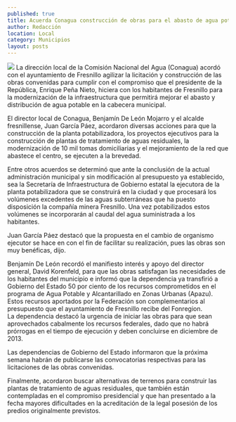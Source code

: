 ```yaml
---
published: true
title: Acuerda Conagua construcción de obras para el abasto de agua potable en Fresnillo
author: Redacción
location: Local
category: Municipios
layout: posts
---
```


![](http://i.imgur.com/80TMCy0m.jpg)
La dirección local de la Comisión Nacional del Agua (Conagua) acordó con el ayuntamiento de Fresnillo agilizar la licitación y construcción de las obras convenidas para cumplir con el compromiso que el presidente de la República, Enrique Peña Nieto, hiciera con los habitantes de Fresnillo para la modernización de la infraestructura que permitirá mejorar el abasto y distribución de agua potable en la cabecera municipal.

El director local de Conagua, Benjamín De León Mojarro y el alcalde fresnillense, Juan García Páez, acordaron diversas acciones para que la construcción de la planta potabilizadora, los proyectos ejecutivos para la construcción de plantas de tratamiento de aguas residuales, la modernización de 10 mil tomas domiciliarias y el mejoramiento de la red que abastece el centro, se ejecuten a la brevedad. 

Entre otros acuerdos se determinó que ante la conclusión de la actual administración municipal y sin modificación al presupuesto ya establecido, sea la Secretaría de Infraestructura de Gobierno estatal la ejecutora de la planta potabilizadora que se construirá en la ciudad y que procesará los volúmenes excedentes de las aguas subterráneas que ha puesto disposición la compañía minera Fresnillo. Una vez potabilizados estos volúmenes se incorporarán al caudal del agua suministrada a los habitantes.

Juan García Páez destacó que la propuesta en el cambio de organismo ejecutor se hace en con el fin de facilitar su realización, pues las obras son muy benéficas, dijo.

Benjamín De León recordó el manifiesto interés y apoyo del director general, David Korenfeld, para que las obras satisfagan las necesidades de los habitantes del municipio e informó que la dependencia ya transfirió a Gobierno del Estado 50 por ciento de los recursos comprometidos en el programa de Agua Potable y Alcantarillado en Zonas Urbanas (Apazu). Estos recursos aportados por la Federación son complementarios al presupuesto que el ayuntamiento de Fresnillo recibe del Fonregion.  
La dependencia destacó la urgencia de iniciar las obras para que sean aprovechados cabalmente los recursos federales, dado que no habrá prórrogas en el tiempo de ejecución y deben concluirse en diciembre de 2013.

Las dependencias de Gobierno del Estado informaron que la próxima semana habrán de publicarse las convocatorias respectivas para las licitaciones de las obras convenidas.

Finalmente, acordaron buscar alternativas de terrenos para construir las plantas de tratamiento de aguas residuales, que también están contempladas en el compromiso presidencial y que han presentado a la fecha mayores dificultades en la acreditación de la legal posesión de los predios originalmente previstos.
